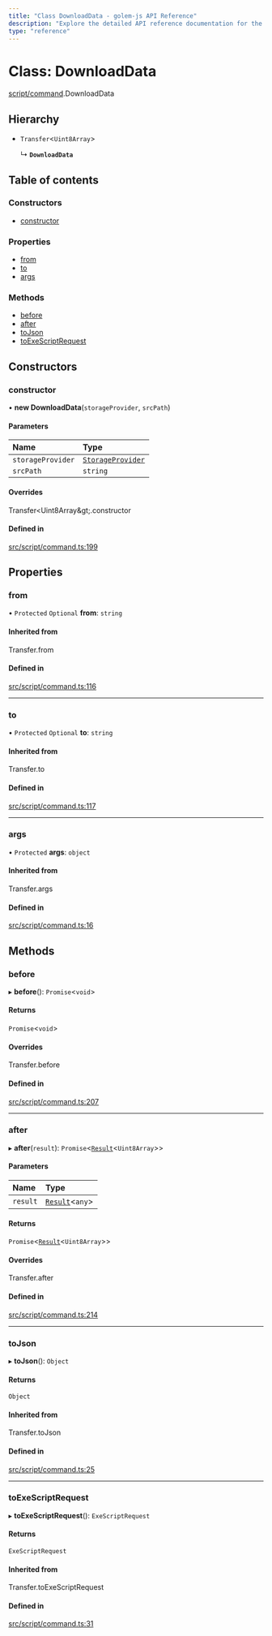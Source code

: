 ```yaml
---
title: "Class DownloadData - golem-js API Reference"
description: "Explore the detailed API reference documentation for the Class DownloadData within the golem-js SDK for the Golem Network."
type: "reference"
---
```

# Class: DownloadData

[script/command](../modules/script_command).DownloadData

## Hierarchy

- `Transfer`<`Uint8Array`\>

  ↳ **`DownloadData`**

## Table of contents

### Constructors

- [constructor](script_command.DownloadData#constructor)

### Properties

- [from](script_command.DownloadData#from)
- [to](script_command.DownloadData#to)
- [args](script_command.DownloadData#args)

### Methods

- [before](script_command.DownloadData#before)
- [after](script_command.DownloadData#after)
- [toJson](script_command.DownloadData#tojson)
- [toExeScriptRequest](script_command.DownloadData#toexescriptrequest)

## Constructors

### constructor

• **new DownloadData**(`storageProvider`, `srcPath`)

#### Parameters

| Name | Type |
| :------ | :------ |
| `storageProvider` | [`StorageProvider`](../interfaces/storage_provider.StorageProvider) |
| `srcPath` | `string` |

#### Overrides

Transfer&lt;Uint8Array\&gt;.constructor

#### Defined in

[src/script/command.ts:199](https://github.com/golemfactory/golem-js/blob/8dd67e1/src/script/command.ts#L199)

## Properties

### from

• `Protected` `Optional` **from**: `string`

#### Inherited from

Transfer.from

#### Defined in

[src/script/command.ts:116](https://github.com/golemfactory/golem-js/blob/8dd67e1/src/script/command.ts#L116)

___

### to

• `Protected` `Optional` **to**: `string`

#### Inherited from

Transfer.to

#### Defined in

[src/script/command.ts:117](https://github.com/golemfactory/golem-js/blob/8dd67e1/src/script/command.ts#L117)

___

### args

• `Protected` **args**: `object`

#### Inherited from

Transfer.args

#### Defined in

[src/script/command.ts:16](https://github.com/golemfactory/golem-js/blob/8dd67e1/src/script/command.ts#L16)

## Methods

### before

▸ **before**(): `Promise`<`void`\>

#### Returns

`Promise`<`void`\>

#### Overrides

Transfer.before

#### Defined in

[src/script/command.ts:207](https://github.com/golemfactory/golem-js/blob/8dd67e1/src/script/command.ts#L207)

___

### after

▸ **after**(`result`): `Promise`<[`Result`](activity_results.Result)<`Uint8Array`\>\>

#### Parameters

| Name | Type |
| :------ | :------ |
| `result` | [`Result`](activity_results.Result)<`any`\> |

#### Returns

`Promise`<[`Result`](activity_results.Result)<`Uint8Array`\>\>

#### Overrides

Transfer.after

#### Defined in

[src/script/command.ts:214](https://github.com/golemfactory/golem-js/blob/8dd67e1/src/script/command.ts#L214)

___

### toJson

▸ **toJson**(): `Object`

#### Returns

`Object`

#### Inherited from

Transfer.toJson

#### Defined in

[src/script/command.ts:25](https://github.com/golemfactory/golem-js/blob/8dd67e1/src/script/command.ts#L25)

___

### toExeScriptRequest

▸ **toExeScriptRequest**(): `ExeScriptRequest`

#### Returns

`ExeScriptRequest`

#### Inherited from

Transfer.toExeScriptRequest

#### Defined in

[src/script/command.ts:31](https://github.com/golemfactory/golem-js/blob/8dd67e1/src/script/command.ts#L31)
